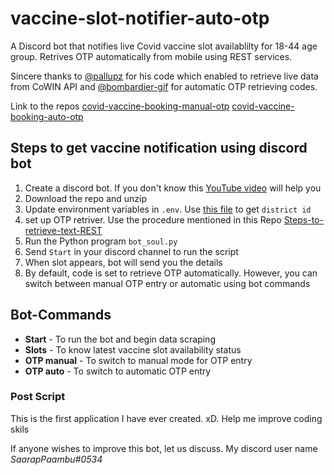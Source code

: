 # vaccine-slot-notifier-auto-otp
 A Discord bot that notifies live Covid vaccine slot availablilty for 18-44 age group. Retrives OTP automatically from mobile using REST services.
 
 Sincere thanks to [@pallupz](https://github.com/pallupz) for his code which enabled to retrieve live data from CoWIN API and [@bombardier-gif](https://github.com/bombardier-gif) for automatic OTP retrieving codes.
 
 Link to the repos 
 [covid-vaccine-booking-manual-otp](https://github.com/pallupz/covid-vaccine-booking)
 [covid-vaccine-booking-auto-otp](https://github.com/bombardier-gif/covid-vaccine-booking)
 
 ## Steps to get vaccine notification using discord bot
 1. Create a discord bot. If you don't know this [YouTube video](https://www.youtube.com/watch?v=SPTfmiYiuok) will help you
 2. Download the repo and unzip
 3. Update environment variables in `.env`. Use [this file](/state_and_district_data.csv) to get `district id`
 4. set up OTP retriver. Use the procedure mentioned in this Repo [Steps-to-retrieve-text-REST](https://github.com/bombardier-gif/covid-vaccine-booking#setup-guide-for-android)
 5. Run the Python program `bot_soul.py`
 6. Send `Start` in your discord channel to run the script
 7. When slot appears, bot will send you the details
 8. By default, code is set to retrieve OTP automatically. However, you can switch between manual OTP entry or automatic using bot commands
 
 ## Bot-Commands
 - **Start** - To run the bot and begin data scraping
 - **Slots** - To know latest vaccine slot availability status
 - **OTP manual** - To switch to manual mode for OTP entry
 - **OTP auto** - To switch to automatic OTP entry 
 
 ### Post Script
 This is the first application I have ever created. xD. Help me improve coding skils
 
 If anyone wishes to improve this bot, let us discuss. My discord user name *SaarapPaambu#0534*

